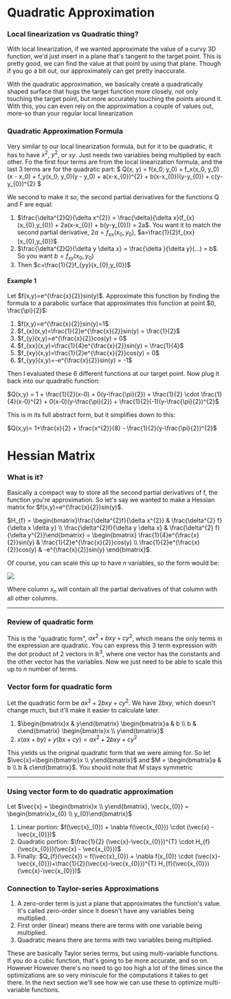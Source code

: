 # Quadratic Approximation

### Local linearization vs Quadratic thing?
With local linearization, if we wanted approximate the value of a curvy 3D function, we'd just insert in a plane that's tangent to the target point. This is pretty good, we can find the value at that point by using that plane. Though if you go a bit out, our approximately can get pretty inaccurate. 

With the quadratic approximation, we basically create a quadratically shaped surface that hugs the target function more closely, not only touching the target point, but more accurately touching the points around it. With this, you can even rely on the approximation a couple of values out, more-so than your regular local linearization

### Quadratic Approximation Formula
Very similar to our local linearization formula, but for it to be quadratic, it has to have $x^{2}$, $y^{2}$, or $xy$. Just needs two variables being multiplied by each other. Fo the first four terms are from the local linearization formula, and the last 3 terms are for the quadratic part:
$
Q(x, y) = f(x_0, y_0) + f_x(x_0, y_0)(x - x_0) + f_y(x_0, y_0)(y - y_0) + a(x-x_{0})^{2} + b(x-x_{0})(y-y_{0}) + c(y-y_{0})^{2}
$

We second to make it so, the second partial derivatives for the functions Q and F are equal:
1. $\frac{\delta^{2}Q}{\delta x^{2}} = \frac{\delta}{\delta x}(f_{x}(x_{0},y_{0}) + 2a(x-x_{0}) + b(y-y_{0})) = 2a$. You want it to match the second partial derivative, $2a = f_{xx}(x_{0}, y_{0})$, $a=\frac{1}{2}f_{xx}(x_{0},y_{0})$
2. $\frac{\delta^{2}Q}{\delta y \delta x} = \frac{\delta }{\delta y}(...) = b$. So you want $b=f_{xy}(x_{0},y_{0})$
3. Then $c=\frac{1}{2}f_{yy}(x_{0},y_{0})$


#### Example 1
Let $f(x,y)=e^{\frac{x}{2}}sin(y)$. Approximate this function by finding the formula to a parabolic surface 
that approximates this function at point $0, \frac{\pi}{2}$:

1. $f(x,y)=e^{\frac{x}{2}}sin(y)=1$
2. $f_{x}(x,y)=\frac{1}{2}e^{\frac{x}{2}}sin(y) = \frac{1}{2}$
3. $f_{y}(x,y)=e^{\frac{x}{2}}cos(y) = 0$
4. $f_{xx}(x,y)=\frac{1}{4}e^{\frac{x}{2}}sin(y) = \frac{1}{4}$
5. $f_{xy}(x,y)=\frac{1}{2}e^{\frac{x}{2}}cos(y) = 0$
6. $f_{yy}(x,y)=-e^{\frac{x}{2}}sin(y) = -1$

Then I evaluated these 6 different functions at our target point. Now plug it back into our quadratic function:

$Q(x,y) = 1 + \frac{1}{2}(x-0) + 0(y-\frac{\pi}{2}) + \frac{1}{2} \cdot \frac{1}{4}(x-0)^{2} + 0(x-0)(y-\frac{\pi}{2}) + \frac{1}{2}(-1)(y-\frac{\pi}{2})^{2}$

This is in its full abstract form, but it simplifies down to this:

$Q(x,y)= 1+\frac{x}{2} + \frac{x^{2}}{8} - \frac{1}{2}(y-\frac{\pi}{2})^{2}$


# Hessian Matrix

### What is it?
Basically a compact way to store all the second partial derivatives of f, the function 
you're approximation. So let's say we wanted to make a Hessian matrix for $f(x,y)=e^{\frac{x}{2}}sin(y)$.

$H_{f} = \begin{bmatrix}\frac{\delta^{2}f}{\delta x^{2}} & \frac{\delta^{2} f}{\delta x \delta y} \\ \frac{\delta^{2}f}{\delta y \delta x} & \frac{\delta^{2} f}{\delta y^{2}}\end{bmatrix} = \begin{bmatrix} \frac{1}{4}e^{\frac{x}{2}}sin(y) & \frac{1}{2}e^{\frac{x}{2}}cos(y) \\ \frac{1}{2}e^{\frac{x}{2}}cos(y) & -e^{\frac{x}{2}}sin(y) \end{bmatrix}$.

Of course, you can scale this up to have $n$ variables, so the form would be: 

![](https://machinelearningmastery.com/wp-content/uploads/2021/07/hessian1-1.png)

Where column $x_{n}$ will contain all the partial derivatives of that column with all other columns.

---
### Review of quadratic form
This is the "quadratic form", $ax^{2} + bxy + cy^{2}$, which means the only terms in the expression are quadratic. You can express this 3 term expression with the 
dot product of 2 vectors in $\mathbb{R}^{3}$, where one vector has the constants and the other vector has the variables. Now we just need to be able to scale this up to 
$n$ number of terms.

### Vector form for quadratic form
Let the quadratic form be $ax^{2} + 2bxy + cy^{2}$. We have $2bxy$, which doesn't change much, but 
it'll make it easier to calculate later.

1. $\begin{bmatrix}x & y\end{bmatrix} \begin{bmatrix}a & b \\ b & c\end{bmatrix} \begin{bmatrix}x \\ y\end{bmatrix}$
2. $x(ax+by)+y(bx+cy) = ax^{2}+2bxy+cy^{2}$

This yields us the original quadratic form that we were aiming for. So let $\vec{x}=\begin{bmatrix}x \\ y\end{bmatrix}$ and $M = \begin{bmatrix}a & b \\ b & c\end{bmatrix}$. You should note that $M$ stays symmetric 

---
### Using vector form to do quadratic approximation
Let $\vec{x} = \begin{bmatrix}x \\ y\end{bmatrix}, \vec{x_{0}} = \begin{bmatrix}x_{0} \\ y_{0}\end{bmatrix}$

1. Linear portion: $f(\vec{x}_{0}) + \nabla f(\vec{x_{0}}) \cdot (\vec{x} - \vec{x_{0}})$
2. Quadratic portion: $\frac{1}{2} (\vec{x}-\vec{x_{0}})^{T} \cdot H_{f}(\vec{x_{0}})(\vec{x} - \vec{x_{0}})$
3. Finally: $Q_{f}(\vec{x}) = f(\vec{x}_{0}) + \nabla f(x_{0}) \cdot (\vec{x}-\vec{x_{0}})+\frac{1}{2}(\vec{x}-\vec{x_{0}})^{T} H_{f}(\vec{x_{0}})(\vec{x}-\vec{x_{0}})$

### Connection to Taylor-series Approximations
1. A zero-order term is just a plane that approximates the function's value. It's called zero-order since it doesn't have any variables being multiplied.
2. First order (linear) means there are terms with one variable being multiplied.
3. Quadratic means there are terms with two variables being multiplied.

These are basically Taylor series terms, but using multi-variable functions. If you do a cubic function, that's going to be more accurate, and so on. However 
However there's no need to go too high a lot of the times since the optimizations are so very miniscule for the computations it takes to get there. In the next section we'll
see how we can use these to optimize multi-variable functions.